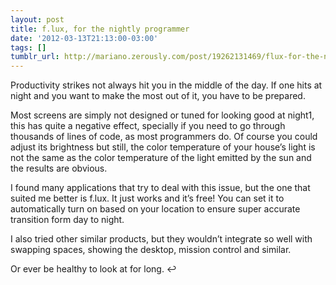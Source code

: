 ```yaml
---
layout: post
title: f.lux, for the nightly programmer
date: '2012-03-13T21:13:00-03:00'
tags: []
tumblr_url: http://mariano.zerously.com/post/19262131469/flux-for-the-nightly-programmer
---
```

Productivity strikes not always hit you in the middle of the day. If one hits at night and you want to make the most out of it, you have to be prepared.

Most screens are simply not designed or tuned for looking good at night1, this has quite a negative effect, specially if you need to go through thousands of lines of code, as most programmers do. Of course you could adjust its brightness but still, the color temperature of your house’s light is not the same as the color temperature of the light emitted by the sun and the results are obvious.

I found many applications that try to deal with this issue, but the one that suited me better is f.lux. It just works and it’s free! You can set it to automatically turn on based on your location to ensure super accurate transition form day to night.



I also tried other similar products, but they wouldn’t integrate so well with swapping spaces, showing the desktop, mission control and similar.



Or ever be healthy to look at for long. ↩


